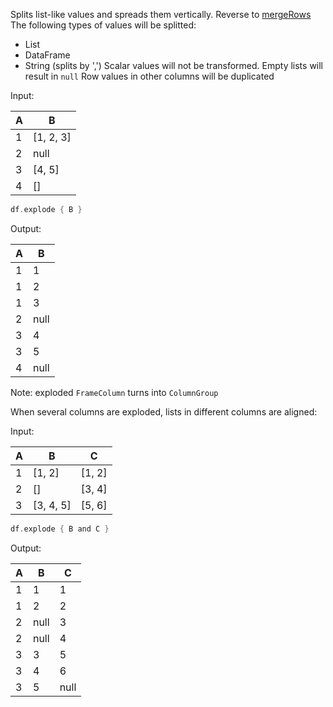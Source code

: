 [//]: # (title: explode)

Splits list-like values and spreads them vertically. Reverse to [mergeRows](mergeRows.md)
The following types of values will be splitted:
* List
* DataFrame
* String (splits by ',')
  Scalar values will not be transformed. Empty lists will result in `null`
  Row values in other columns will be duplicated

Input:

| A | B
|---|---
| 1 | [1, 2, 3]
| 2 | null
| 3 | [4, 5]
| 4 | []
```kotlin
df.explode { B }
```
Output:

| A | B
|---|---
| 1 | 1
| 1 | 2
| 1 | 3
| 2 | null
| 3 | 4
| 3 | 5
| 4 | null

Note: exploded `FrameColumn` turns into `ColumnGroup`

When several columns are exploded, lists in different columns are aligned:

Input:

| A | B | C
|---|---|---
| 1 | [1, 2] | [1, 2]
| 2 | [] | [3, 4]
| 3 | [3, 4, 5] | [5, 6]
```kotlin
df.explode { B and C }
```
Output:

| A | B | C
|---|---|---
| 1 | 1 | 1
| 1 | 2 | 2
| 2 | null | 3
| 2 | null | 4
| 3 | 3 | 5
| 3 | 4 | 6
| 3 | 5 | null
